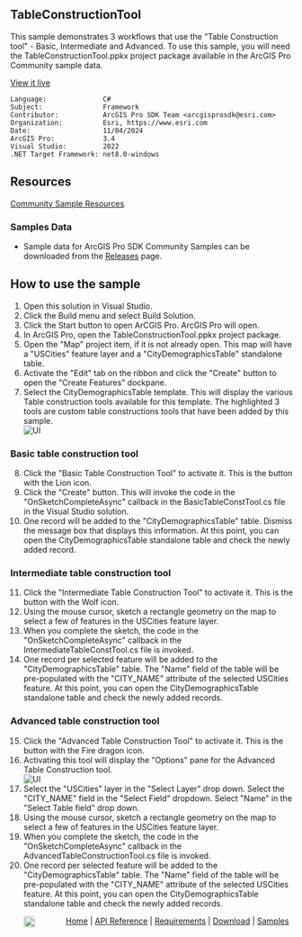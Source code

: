 ## TableConstructionTool

<!-- TODO: Write a brief abstract explaining this sample -->
This sample demonstrates 3 workflows that use the "Table Construction tool" - Basic, Intermediate and Advanced. To use this sample, you will need the TableConstructionTool.ppkx project package available in the ArcGIS Pro Community sample data.  
  


<a href="https://pro.arcgis.com/en/pro-app/sdk/" target="_blank">View it live</a>

<!-- TODO: Fill this section below with metadata about this sample-->
```
Language:              C#
Subject:               Framework
Contributor:           ArcGIS Pro SDK Team <arcgisprosdk@esri.com>
Organization:          Esri, https://www.esri.com
Date:                  11/04/2024
ArcGIS Pro:            3.4
Visual Studio:         2022
.NET Target Framework: net8.0-windows
```

## Resources

[Community Sample Resources](https://github.com/Esri/arcgis-pro-sdk-community-samples#resources)

### Samples Data

* Sample data for ArcGIS Pro SDK Community Samples can be downloaded from the [Releases](https://github.com/Esri/arcgis-pro-sdk-community-samples/releases) page.  

## How to use the sample
<!-- TODO: Explain how this sample can be used. To use images in this section, create the image file in your sample project's screenshots folder. Use relative url to link to this image using this syntax: ![My sample Image](FacePage/SampleImage.png) -->
1. Open this solution in Visual Studio.
2. Click the Build menu and select Build Solution.  
3. Click the Start button to open ArCGIS Pro.  ArcGIS Pro will open.  
4. In ArcGIS Pro, open the TableConstructionTool.ppkx project package.  
5. Open the "Map" project item, if it is not already open.  This map will have a "USCities" feature layer and a "CityDemographicsTable" standalone table.  
6. Activate the "Edit" tab on the ribbon and click the "Create" button to open the "Create Features" dockpane.  
7. Select the CityDemographicsTable template. This will display the various Table construction tools available for this template. The highlighted 3 tools are custom table constructions tools that have been added by this sample.  
![UI](screenshots/TableConstructionTools.png)  
### Basic table construction tool  
8. Click the "Basic Table Construction Tool" to activate it.  This is the button with the Lion icon.   
9. Click the "Create" button. This will invoke the code in the "OnSketchCompleteAsync" callback in the BasicTableConstTool.cs file in the Visual Studio solution.  
10. One record will be added to the "CityDemographicsTable" table. Dismiss the message box that displays this information. At this point, you can open the CityDemographicsTable standalone table and check the newly added record.  
### Intermediate table construction tool  
11. Click the "Intermediate Table Construction Tool" to activate it.  This is the button with the Wolf icon.   
12. Using the mouse cursor, sketch a rectangle geometry on the map to select a few of features in the USCities feature layer.  
13. When you complete the sketch, the code in the "OnSketchCompleteAsync" callback in the IntermediateTableConstTool.cs file is invoked.  
14. One record per selected feature will be added to the "CityDemographicsTable" table. The "Name" field of the table will be pre-populated with the "CITY_NAME" attribute of the selected USCities feature. At this point, you can open the CityDemographicsTable standalone table and check the newly added records.  
### Advanced table construction tool  
15. Click the "Advanced Table Construction Tool" to activate it.  This is the button with the Fire dragon icon.   
16. Activating this tool will display the "Options" pane for the Advanced Table Construction tool.  
![UI](screenshots/Options.png)  
17. Select the "USCities" layer in the "Select Layer" drop down. Select the "CITY_NAME" field in the "Select Field" dropdown.  Select "Name" in the "Select Table field" drop down.  
18. Using the mouse cursor, sketch a rectangle geometry on the map to select a few of features in the USCities feature layer.  
19. When you complete the sketch, the code in the "OnSketchCompleteAsync" callback in the AdvancedTableConstructionTool.cs file is invoked.  
20. One record per selected feature will be added to the "CityDemographicsTable" table. The "Name" field of the table will be pre-populated with the "CITY_NAME" attribute of the selected USCities feature. At this point, you can open the CityDemographicsTable standalone table and check the newly added records.  
  

<!-- End -->

&nbsp;&nbsp;&nbsp;&nbsp;&nbsp;&nbsp;<img src="https://esri.github.io/arcgis-pro-sdk/images/ArcGISPro.png"  alt="ArcGIS Pro SDK for Microsoft .NET Framework" height = "20" width = "20" align="top"  >
&nbsp;&nbsp;&nbsp;&nbsp;&nbsp;&nbsp;&nbsp;&nbsp;&nbsp;&nbsp;&nbsp;&nbsp;
[Home](https://github.com/Esri/arcgis-pro-sdk/wiki) | <a href="https://pro.arcgis.com/en/pro-app/latest/sdk/api-reference" target="_blank">API Reference</a> | [Requirements](https://github.com/Esri/arcgis-pro-sdk/wiki#requirements) | [Download](https://github.com/Esri/arcgis-pro-sdk/wiki#installing-arcgis-pro-sdk-for-net) | <a href="https://github.com/esri/arcgis-pro-sdk-community-samples" target="_blank">Samples</a>
